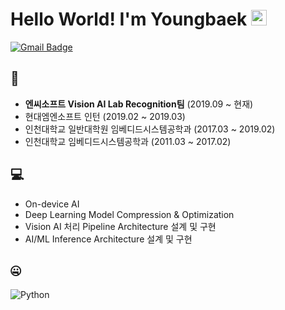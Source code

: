# Hello World! I'm Youngbaek <img src="https://media.giphy.com/media/hvRJCLFzcasrR4ia7z/giphy.gif" width="25">

[![Gmail Badge](https://img.shields.io/badge/-kyb7902@gmail.com-c14438?style=flat-square&logo=Gmail&logoColor=white&link=mailto:kyb7902@gmail.com)](mailto:kyb7902@gmail.com)

## 🏢

- **엔씨소프트 Vision AI Lab Recognition팀** (2019.09 ~ 현재)
- 현대엠엔소프트 인턴 (2019.02 ~ 2019.03)
- 인천대학교 일반대학원 임베디드시스템공학과 (2017.03 ~ 2019.02)
- 인천대학교 임베디드시스템공학과 (2011.03 ~ 2017.02)

## 💻

- On-device AI
- Deep Learning Model Compression & Optimization
- Vision AI 처리 Pipeline Architecture 설계 및 구현
- AI/ML Inference Architecture 설계 및 구현

## 🤐

<img alt="Python" src="https://img.shields.io/badge/python%20-%2314354C.svg?&style=for-the-badge&logo=python&logoColor=white"/>
